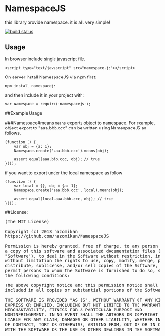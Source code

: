 NamespaceJS
============

this library provide namespace. it is all. very simple!

[![build status](https://secure.travis-ci.org/nazomikan/NamespaceJS.png)](http://travis-ci.org/nazomikan/NamespaceJS)

## Usage

In browser include single javascript file.

    <script type="text/javascript" src="namespace.js"></script>

On server install NamespaceJS via npm first:

    npm install namespacejs

and then include it in your project with:

    var Namespace = require('namespacejs');

##Example Usage

###Namespace#means
`means` exports object to namespace.
For example, object export to "aaa.bbb.ccc" can be written using NamespaceJS as follows.

    (function () {
        var obj = {a: 1};
        Namespace.create('aaa.bbb.ccc').means(obj);

        assert.equal(aaa.bbb.ccc, obj); // true
    }());

if you want to export under the local namespace as follow

    (function () {
        var local = {}, obj = {a: 1};
        Namespace.create('aaa.bbb.ccc', local).means(obj);

        assert.equal(local.aaa.bbb.ccc, obj); // true
    }());
##License:
<pre>
(The MIT License)

Copyright (c) 2013 nazomikan
https://github.com/nazomikan/NamespaceJS

Permission is hereby granted, free of charge, to any person obtaining
a copy of this software and associated documentation files (the
"Software"), to deal in the Software without restriction, including
without limitation the rights to use, copy, modify, merge, publish,
distribute, sublicense, and/or sell copies of the Software, and to
permit persons to whom the Software is furnished to do so, subject to
the following conditions:

The above copyright notice and this permission notice shall be
included in all copies or substantial portions of the Software.

THE SOFTWARE IS PROVIDED "AS IS", WITHOUT WARRANTY OF ANY KIND,
EXPRESS OR IMPLIED, INCLUDING BUT NOT LIMITED TO THE WARRANTIES OF
MERCHANTABILITY, FITNESS FOR A PARTICULAR PURPOSE AND
NONINFRINGEMENT. IN NO EVENT SHALL THE AUTHORS OR COPYRIGHT HOLDERS BE
LIABLE FOR ANY CLAIM, DAMAGES OR OTHER LIABILITY, WHETHER IN AN ACTION
OF CONTRACT, TORT OR OTHERWISE, ARISING FROM, OUT OF OR IN CONNECTION
WITH THE SOFTWARE OR THE USE OR OTHER DEALINGS IN THE SOFTWARE.
</pre>

